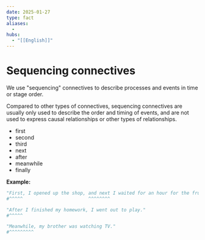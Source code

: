 ```yaml
---
date: 2025-01-27
type: fact
aliases:
  -
hubs:
  - "[[English]]"
---
```


# Sequencing connectives

We use "sequencing" connectives to describe processes and events in time or stage order.

Compared to other types of connectives, sequencing connectives are usually only used to describe the order and timing of events, and are not used to express causal relationships or other types of relationships.

- first
- second
- third
- next
- after
- meanwhile
- finally

**Example:**

```py
"First, I opened up the shop, and next I waited for an hour for the fruit delivery van."
#^^^^^                        ^^^^^^^^  
```
```py
"After I finished my homework, I went out to play."
#^^^^^
```
```py
"Meanwhile, my brother was watching TV."
#^^^^^^^^^
```


